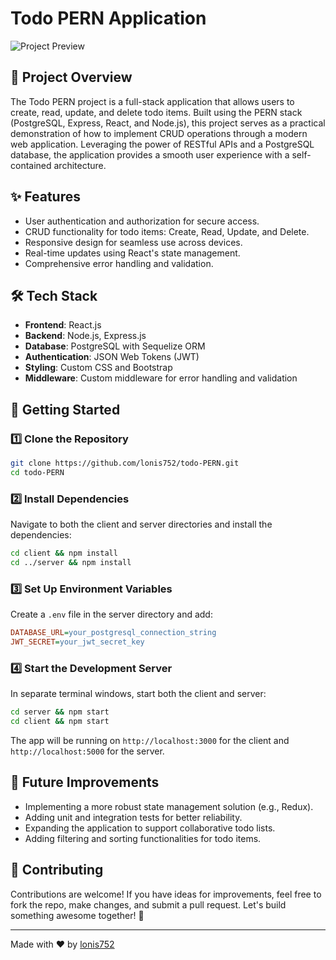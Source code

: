 # Todo PERN Application

![Project Preview](./preview-image.png)

## 📖 Project Overview

The Todo PERN project is a full-stack application that allows users to create, read, update, and delete todo items. Built using the PERN stack (PostgreSQL, Express, React, and Node.js), this project serves as a practical demonstration of how to implement CRUD operations through a modern web application. Leveraging the power of RESTful APIs and a PostgreSQL database, the application provides a smooth user experience with a self-contained architecture.

## ✨ Features

- User authentication and authorization for secure access.
- CRUD functionality for todo items: Create, Read, Update, and Delete.
- Responsive design for seamless use across devices.
- Real-time updates using React's state management.
- Comprehensive error handling and validation.

## 🛠️ Tech Stack

- **Frontend**: React.js
- **Backend**: Node.js, Express.js
- **Database**: PostgreSQL with Sequelize ORM
- **Authentication**: JSON Web Tokens (JWT)
- **Styling**: Custom CSS and Bootstrap
- **Middleware**: Custom middleware for error handling and validation

## 🚀 Getting Started

### 1️⃣ Clone the Repository

```sh
git clone https://github.com/lonis752/todo-PERN.git
cd todo-PERN
```

### 2️⃣ Install Dependencies

Navigate to both the client and server directories and install the dependencies:

```sh
cd client && npm install
cd ../server && npm install
```

### 3️⃣ Set Up Environment Variables

Create a `.env` file in the server directory and add:

```ini
DATABASE_URL=your_postgresql_connection_string
JWT_SECRET=your_jwt_secret_key
```

### 4️⃣ Start the Development Server

In separate terminal windows, start both the client and server:

```sh
cd server && npm start
cd client && npm start
```

The app will be running on `http://localhost:3000` for the client and `http://localhost:5000` for the server.

## 🔮 Future Improvements

- Implementing a more robust state management solution (e.g., Redux).
- Adding unit and integration tests for better reliability.
- Expanding the application to support collaborative todo lists.
- Adding filtering and sorting functionalities for todo items.

## 🤝 Contributing

Contributions are welcome! If you have ideas for improvements, feel free to fork the repo, make changes, and submit a pull request. Let's build something awesome together! 🚀

---

Made with ❤️ by [lonis752](https://github.com/lonis752)